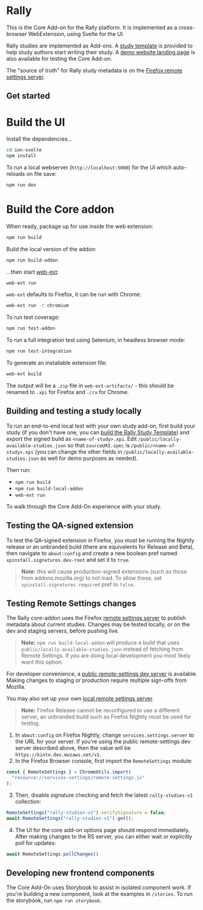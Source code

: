 # Rally

This is the Core Add-on for the Rally platform. It is implemented as a cross-browser WebExtension, using Svelte for the UI.

Rally studies are implemented as Add-ons. A [study template](https://github.com/mozilla-rally/study-template) is provided to help study authors start writing their study. A [demo website landing page](https://mozilla-rally.github.io/core-addon) is also available for testing the Core Add-on.

The "source of truth" for Rally study metadata is on the [Firefox remote settings server](https://firefox.settings.services.mozilla.com/v1/buckets/main/collections/rally-study-addons-v1/records).

## Get started

# Build the UI

Install the dependencies...

```bash
cd ion-svelte
npm install
```

To run a local webserver (`http://localhost:5000`) for the UI which auto-reloads on file save:

```bash
npm run dev
```

# Build the Core addon

When ready, package up for use inside the web extension:

```bash
npm run build
```

Build the local version of the addon:

```bash
npm run build-addon
```

...then start [web-ext](https://github.com/mozilla/web-ext):

```bash
web-ext run
```

`web-ext` defaults to Firefox, it can be run with Chrome:

```bash
web-ext run -t chromium
```

To run test coverage:

```bash
npm run test-addon
```

To run a full integration test using Selenium, in headless browser mode:

```bash
npm run test-integration
```

To generate an installable extension file:

```bash
web-ext build
```

The output will be a `.zip` file in `web-ext-artifacts/` - this should be renamed to `.xpi` for Firefox and `.crx` for Chrome.

## Building and testing a study locally

To run an end-to-end local test with your own study add-on, first build your study (if you don't have one, you can [build the Rally Study Template](https://github.com/mozilla-rally/study-template)) and export the signed build as `<name-of-study>.xpi`. Edit `/public/locally-available-studies.json` so that `sourceURI.spec` is `/public/<name-of-study>.xpi` (you can change the other fields in `/public/locally-available-studies.json` as well for demo purposes as needed).

Then run:

- `npm run build`
- `npm run build-local-addon`
- `web-ext run`

To walk through the Core Add-On experience with your study.

## Testing the QA-signed extension

To test the QA-signed extension in Firefox, you must be running the Nightly release or an unbranded build (there are equivalents for Release and Beta), then navigate to `about:config` and create a new boolean pref named `xpinstall.signatures.dev-root` and set it to `true`.

> **Note:** this will cause production-signed extensions (such as those from addons.mozilla.org) to not load. To allow these, set `xpinstall.signatures.required` pref to `false`.

## Testing Remote Settings changes

The Rally core-addon uses the Firefox [remote settings server](https://remote-settings.readthedocs.io/en/latest/) to publish metadata about current studies.
Changes may be tested locally, or on the dev and staging servers, before pushing live.

> **Note:** `npm run build-local-addon` will produce a build that uses `public/locally-available-studies.json` instead of fetching from Remote Settings. If you are doing local development you most likely want this option.

For developer convenience, a [public remote-settings dev server](https://remote-settings.readthedocs.io/en/latest/tutorial-dev-server.html) is available. Making
changes to staging or production require multiple sign-offs from Mozilla.

You may also set up your own [local remote settings server](https://remote-settings.readthedocs.io/en/latest/tutorial-local-server.html).

> **Note:** Firefox Release cannot be reconfigured to use a different server, an unbranded build such as Firefox Nightly must be used for testing.

1. In `about:config` on Firefox Nightly, change `services.settings.server` to the URL for your server. If you're using the public remote-settings dev server
described above, then the value will be `https://kinto.dev.mozaws.net/v1`.
2. In the Firefox Browser console, first import the `RemoteSettings` module:
```js
const { RemoteSettings } = ChromeUtils.import(
  "resource://services-settings/remote-settings.js"
);
```
3. Then, disable signature checking and fetch the latest `rally-studies-v1` collection:
```js
RemoteSettings("rally-studies-v1").verifySignature = false;
await RemoteSettings("rally-studies-v1").get();
```
4. The UI for the core add-on options page should respond immediately. After making changes to the RS server, you can either wait or explicitly poll for updates:
```js
await RemoteSettings.pollChanges()
```

## Developing new frontend components

The Core Add-On uses Storybook to assist in isolated component work. If you're building a new component, look at the examples in `/stories`. To run the storybook, run `npm run storybook`.
